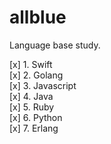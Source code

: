 # allblue
Language base study.

[x] 1. Swift  
[x] 2. Golang  
[x] 3. Javascript  
[x] 4. Java  
[x] 5. Ruby  
[x] 6. Python  
[x] 7. Erlang  



